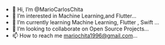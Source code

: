 - 👋 Hi, I’m @MarioCarlosChita
- 👀 I’m interested in Machine Learning,and Flutter...
- 🌱 I’m currently learning Machine Learning, Flutter , Swift ...
- 💞️ I’m looking to collaborate on  Open Source Projects...
- 📫 How to reach me  mariochita1996@gmail.com...

<!---
MarioCarlosChita/MarioCarlosChita is a ✨ special ✨ repository because its `README.md` (this file) appears on your GitHub profile.
You can click the Preview link to take a look at your changes.
--->
